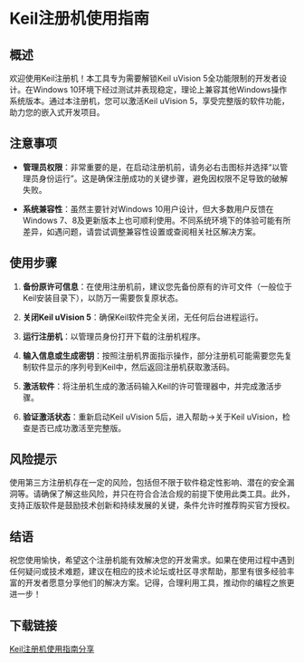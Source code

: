 # Keil注册机使用指南

## 概述

欢迎使用Keil注册机！本工具专为需要解锁Keil uVision 5全功能限制的开发者设计。在Windows 10环境下经过测试并表现稳定，理论上兼容其他Windows操作系统版本。通过本注册机，您可以激活Keil uVision 5，享受完整版的软件功能，助力您的嵌入式开发项目。

## 注意事项

- **管理员权限**：非常重要的是，在启动注册机前，请务必右击图标并选择“以管理员身份运行”。这是确保注册成功的关键步骤，避免因权限不足导致的破解失败。
  
- **系统兼容性**：虽然主要针对Windows 10用户设计，但大多数用户反馈在Windows 7、8及更新版本上也可顺利使用。不同系统环境下的体验可能有所差异，如遇问题，请尝试调整兼容性设置或查阅相关社区解决方案。

## 使用步骤

1. **备份原许可信息**：在使用注册机前，建议您先备份原有的许可文件（一般位于Keil安装目录下），以防万一需要恢复原状态。
   
2. **关闭Keil uVision 5**：确保Keil软件完全关闭，无任何后台进程运行。

3. **运行注册机**：以管理员身份打开下载的注册机程序。

4. **输入信息或生成密钥**：按照注册机界面指示操作，部分注册机可能需要您先复制软件显示的序列号到Keil中，然后返回注册机获取激活码。

5. **激活软件**：将注册机生成的激活码输入Keil的许可管理器中，并完成激活步骤。

6. **验证激活状态**：重新启动Keil uVision 5后，进入帮助->关于Keil uVision，检查是否已成功激活至完整版。

## 风险提示

使用第三方注册机存在一定的风险，包括但不限于软件稳定性影响、潜在的安全漏洞等。请确保了解这些风险，并只在符合合法合规的前提下使用此类工具。此外，支持正版软件是鼓励技术创新和持续发展的关键，条件允许时推荐购买官方授权。

## 结语

祝您使用愉快，希望这个注册机能有效解决您的开发需求。如果在使用过程中遇到任何疑问或技术难题，建议在相应的技术论坛或社区寻求帮助，那里有很多经验丰富的开发者愿意分享他们的解决方案。记得，合理利用工具，推动你的编程之旅更进一步！

## 下载链接

[Keil注册机使用指南分享](https://pan.quark.cn/s/24504e8e4e03)